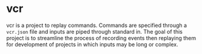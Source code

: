 # vcr

vcr is a project to replay commands. Commands are specified through a
`vcr.json` file and inputs are piped through standard in. The goal of this
project is to streamline the process of recording events then replaying them
for development of projects in which inputs may be long or complex.
